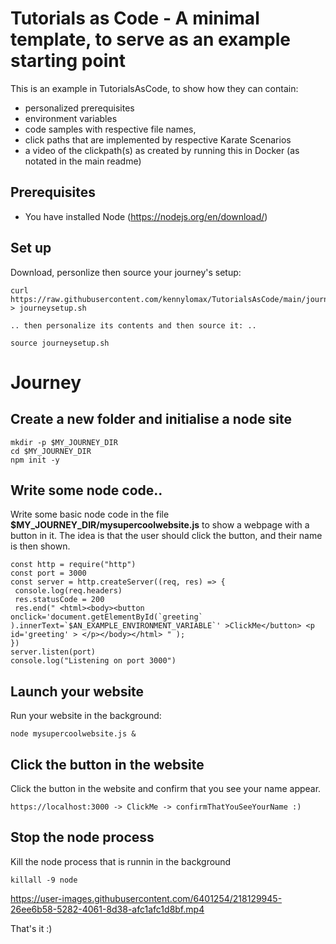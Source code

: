 # Tutorials as Code - A minimal template, to serve as an example starting point

This is an example in TutorialsAsCode, to show how they can contain:

- personalized prerequisites
- environment variables
- code samples with respective file names,
- click paths that are implemented by respective Karate Scenarios
- a video of the clickpath(s) as created by running this in Docker (as notated in the main readme)

## Prerequisites

- You have installed Node (https://nodejs.org/en/download/)

## Set up

Download, personlize then source your journey's setup:

```
curl https://raw.githubusercontent.com/kennylomax/TutorialsAsCode/main/journeys/TutorialAsCode_1.0_LocalCCV2AndSpartacus/journeysetupexample.sh > journeysetup.sh 

.. then personalize its contents and then source it: ..

source journeysetup.sh
```

# Journey

## Create a new folder and initialise a node site

```commands
mkdir -p $MY_JOURNEY_DIR
cd $MY_JOURNEY_DIR
npm init -y
```

## Write some node code..

Write some basic node code in the file **$MY_JOURNEY_DIR/mysupercoolwebsite.js** to show a webpage with a button in it. The idea is that the user should click the button, and their name is then shown.

```file
const http = require("http")
const port = 3000
const server = http.createServer((req, res) => {
 console.log(req.headers)
 res.statusCode = 200
 res.end(" <html><body><button onclick='document.getElementById(`greeting` ).innerText=`$AN_EXAMPLE_ENVIRONMENT_VARIABLE`' >ClickMe</button> <p id='greeting' > </p></body></html> " );
})
server.listen(port)
console.log("Listening on port 3000")
```

## Launch your website

Run your website in the background:

```commands
node mysupercoolwebsite.js &
```

## Click the button in the website

Click the button in the website and confirm that you see your name appear.

```clickpath:confirmThatYouSeeYourName
https://localhost:3000 -> ClickMe -> confirmThatYouSeeYourName :)
```

## Stop the node process

Kill the node process that is runnin in the background

```commands
killall -9 node
```


https://user-images.githubusercontent.com/6401254/218129945-26ee6b58-5282-4061-8d38-afc1afc1d8bf.mp4


That's it :)
